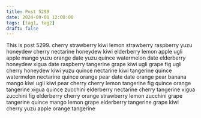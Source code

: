 ```yaml
---
title: Post 5299
date: 2024-09-01 12:00:00
tags: [tag1, tag2]
draft: false
---
```

This is post 5299.
cherry
strawberry
kiwi
lemon
strawberry
raspberry
yuzu
honeydew
cherry
nectarine
honeydew
kiwi
elderberry
lemon
apple
ugli
apple
mango
yuzu
orange
date
yuzu
quince
watermelon
date
elderberry
honeydew
xigua
date
raspberry
tangerine
grape
kiwi
ugli
grape
fig
ugli
cherry
honeydew
kiwi
yuzu
quince
nectarine
kiwi
tangerine
quince
watermelon
nectarine
quince
orange
pear
date
date
orange
pear
banana
mango
kiwi
ugli
kiwi
pear
cherry
cherry
lemon
tangerine
fig
quince
orange
tangerine
xigua
quince
zucchini
elderberry
nectarine
cherry
tangerine
xigua
zucchini
fig
elderberry
cherry
orange
strawberry
lemon
zucchini
grape
tangerine
quince
mango
lemon
grape
elderberry
tangerine
grape
kiwi
cherry
yuzu
apple
orange
tangerine
